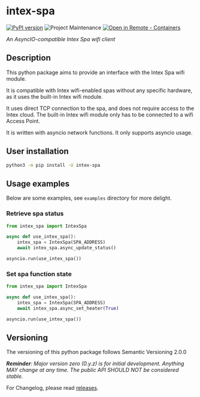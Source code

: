 # intex-spa

<!-- badges start -->

[![PyPI version][pypibadge]][pypilink]
![Project Maintenance][maintenance-shield]
[![Open in Remote - Containers][devcontainer-badge]][devcontainer]

<!-- badges end -->

_An AsyncIO-compatible Intex Spa wifi client_

## Description

This python package aims to provide an interface with the Intex Spa wifi module.

It is compatible with Intex wifi-enabled spas without any specific hardware, as it uses the built-in Intex wifi module.

It uses direct TCP connection to the spa, and does not require access to the Intex cloud. The built-in Intex wifi module only has to be connected to a wifi Access Point.

It is written with asyncio network functions. It only supports asyncio usage.

## User installation

```bash
python3 -m pip install -U intex-spa
```

## Usage examples

Below are some examples, see `examples` directory for more delight.

### Retrieve spa status
```python
from intex_spa import IntexSpa

async def use_intex_spa():
    intex_spa = IntexSpa(SPA_ADDRESS)
    await intex_spa.async_update_status()

asyncio.run(use_intex_spa())
```

### Set spa function state
```python
from intex_spa import IntexSpa

async def use_intex_spa():
    intex_spa = IntexSpa(SPA_ADDRESS)
    await intex_spa.async_set_heater(True)

asyncio.run(use_intex_spa())
```

## Versioning

The versioning of this python package follows Semantic Versioning 2.0.0

***Reminder**: Major version zero (0.y.z) is for initial development. Anything MAY change at any time. The public API SHOULD NOT be considered stable.*

For Changelog, please read [releases].

<!-- links start -->

[pypilink]: https://pypi.org/project/intex-spa/
[pypibadge]: https://badge.fury.io/py/intex-spa.svg
[releases]: https://github.com/mathieu-mp/intex-spa/releases
[maintenance-shield]: https://img.shields.io/maintenance/yes/2023.svg
[devcontainer]: https://vscode.dev/redirect?url=vscode://ms-vscode-remote.remote-containers/cloneInVolume?url=https://github.com/mathieu-mp/intex-spa
[devcontainer-badge]: https://img.shields.io/static/v1?label=Remote%20-%20Containers&message=Open&color=blue&logo=visualstudiocode

<!-- links end -->
